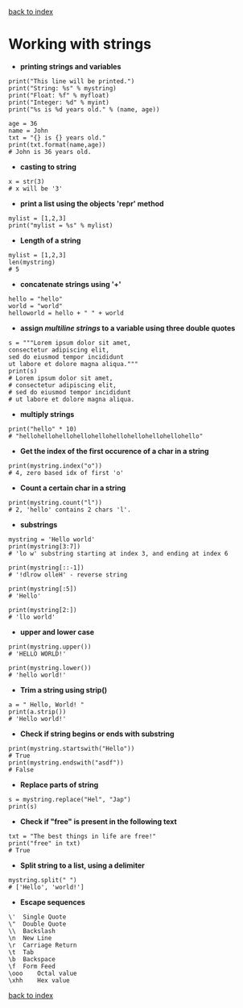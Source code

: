 [back to index](README.md)

# Working with strings

* **printing strings and variables**
```
print("This line will be printed.")
print("String: %s" % mystring)
print("Float: %f" % myfloat)
print("Integer: %d" % myint)
print("%s is %d years old." % (name, age))

age = 36
name = John
txt = "{} is {} years old."
print(txt.format(name,age))
# John is 36 years old.
```
* **casting to string**
```
x = str(3)
# x will be '3'
```
* **print a list using the objects 'repr' method**
```
mylist = [1,2,3]
print("mylist = %s" % mylist)
```
* **Length of a string**
```
mylist = [1,2,3]
len(mystring)
# 5
```
* **concatenate strings using '+'**
```
hello = "hello"
world = "world"
helloworld = hello + " " + world
```
* **assign *multiline strings* to a variable using three double quotes**
```
s = """Lorem ipsum dolor sit amet,
consectetur adipiscing elit,
sed do eiusmod tempor incididunt
ut labore et dolore magna aliqua."""
print(s)
# Lorem ipsum dolor sit amet,
# consectetur adipiscing elit,
# sed do eiusmod tempor incididunt
# ut labore et dolore magna aliqua.
```
* **multiply strings**
```
print("hello" * 10)
# "hellohellohellohellohellohellohellohellohellohello"
```
* **Get the index of the first occurence of a char in a string**
```
print(mystring.index("o"))
# 4, zero based idx of first 'o'
```
* **Count a certain char in a string**
```
print(mystring.count("l"))
# 2, 'hello' contains 2 chars 'l'.
```
* **substrings**
```
mystring = 'Hello world'
print(mystring[3:7])
# 'lo w' substring starting at index 3, and ending at index 6

print(mystring[::-1])
# '!dlrow olleH' - reverse string

print(mystring[:5])
# 'Hello'

print(mystring[2:])
# 'llo world'
```
* **upper and lower case**
```
print(mystring.upper())
# 'HELLO WORLD!'

print(mystring.lower())
# 'hello world!'
```
* **Trim a string using strip()**
```
a = " Hello, World! "
print(a.strip())
# 'Hello world!'
```
* **Check if string begins or ends with substring**
```
print(mystring.startswith("Hello"))
# True
print(mystring.endswith("asdf"))
# False
```
* **Replace parts of string**
```
s = mystring.replace("Hel", "Jap")
print(s)
```
* **Check if "free" is present in the following text**
```
txt = "The best things in life are free!"
print("free" in txt)
# True
```
* **Split string to a list, using a delimiter**
```
mystring.split(" ")
# ['Hello', 'world!']
```
* **Escape sequences**
```
\' 	Single Quote
\" 	Double Quote 	
\\ 	Backslash 	
\n 	New Line 	
\r 	Carriage Return 	
\t 	Tab 	
\b 	Backspace 	
\f 	Form Feed 	
\ooo 	Octal value 	
\xhh 	Hex value
```

[back to index](README.md)
